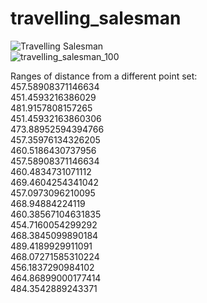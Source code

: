 # travelling_salesman

![Travelling Salesman](https://github.com/user-attachments/assets/45dc0440-2db6-43be-96f8-837c808a2652)
<br/>
![travelling_salesman_100](https://github.com/user-attachments/assets/fbaa77b1-2ec6-4c8e-ab5e-8247959c2c59)
<br/>

Ranges of distance from a different point set: <br/>
457.58908371146634 <br/>
451.4593216386029 <br/>
481.9157808157265 <br/>
451.45932163860306 <br/>
473.88952594394766 <br/>
457.35976134326205 <br/>
460.5186430737956 <br/>
457.58908371146634 <br/>
460.4834731071112 <br/>
469.4604254341042 <br/>
457.0973096210095 <br/>
468.94884224119 <br/>
460.38567104631835 <br/>
454.7160054299292 <br/>
468.3845099890184 <br/>
489.4189929911091 <br/>
468.07271585310224 <br/>
456.1837290984102 <br/>
464.86899000177414 <br/>
484.3542889243371
